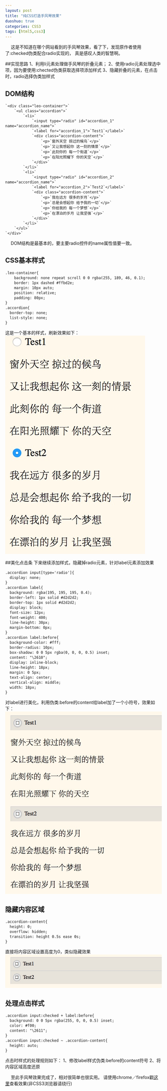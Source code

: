 ```yaml
---
layout: post
title: "纯CSS打造手风琴效果"
duoshuo: true
categories: CSS3
tags: [html5,css3]
---
```

&emsp;
这是不知道在哪个网站看到的手风琴效果，看了下，发现原作者使用了:checked伪类配合radio实现的，
真是感叹人类的智慧啊。

##实现思路
1、利用li元素处理做手风琴的折叠元素；
2、使用radio元素处理选中项，因为要使用:chected伪类获取选择项添加样式
3、隐藏折叠的元素，在点击时，radio选择伪类加样式

<!-- more -->

## DOM结构

    `<div class="leo-container">`
		`<ul class="accordion">`
			`<li>`
				`<input type="radio" id="accordion_1" name="accordion_name">`
				`<label for="accordion_1">`Test1`</label>`
				`<div class="accordion-content">`
					`<p>`窗外天空 掠过的候鸟`</p>`
					`<p>`又让我想起你 这一刻的情景`</p>`
					`<p>`此刻你的 每一个街道`</p>`
					`<p>`在阳光照耀下 你的天空`</p>`
				`</div>`
			`</li>`
			`<li>`
				`<input type="radio" id="accordion_2" name="accordion_name">`
				`<label for="accordion_2">`Test2`</label>`
				`<div class="accordion-content">`
					`<p>`我在远方 很多的岁月`</p>`
					`<p>`总是会想起你 给予我的一切`</p>`
					`<p>`你给我的 每一个梦想`</p>`
					`<p>`在漂泊的岁月 让我坚强`</p>`
				`</div>`
			`</li>`
		`</ul>`
	`</div>`

&emsp;
DOM结构是最基本的，要主要radio控件的name属性值要一致。

## CSS基本样式

    .leo-container{
		background: none repeat scroll 0 0 rgba(255, 189, 46, 0.1);
	    border: 1px dashed #ffbd2e;
	    margin: 10px auto;
	    position: relative;
	    padding: 80px;
	}
	.accordion{
	  border-top: none;
	  list-style: none;
	}
这是一个基本的样式，刷新效果如下：
![基本效果](/static/images/20150119001.png)

##美化点击条
下来继续添加样式，隐藏掉radio元素，针对label元素添加效果

    .accordion input[type='radio']{
	  display: none;
	}
	.accordion label{
	  background: rgba(195, 195, 195, 0.4);
	  border-left: 1px solid #d2d2d2;
	  border-top: 1px solid #d2d2d2;
	  display: block;
	  font-size: 12px;
	  font-weight: 400;
	  line-height: 30px;
	  margin-bottom: 0px;
	}
	.accordion label:before{
	  background-color: #fff;
	  border-radius: 10px;
	  box-shadow: 0 0 5px rgba(0, 0, 0, 0.5) inset;
	  content: "\2610";
	  display: inline-block;
	  line-height: 18px;
	  margin: 0 5px;
	  text-align: center;
	  vertical-align: middle;
	  width: 18px;
	}

对label进行美化，利用伪类:before的content给label加了一个小符号，效果如下：
![基本效果](/static/images/20150119002.png)

## 隐藏内容区域

    .accordion-content{
	  height: 0;
	  overflow: hidden;
	  transition: height 0.5s ease 0s;
	}

直接将内容区域设置高度为0，类似隐藏效果
![基本效果](/static/images/20150119003.png)

## 处理点击样式

    .accordion input:checked + label:before{
	  background: 0 0 5px rgba(255, 0, 0, 0.5) inset;
	  color: #f00;
	  content: "\2611";
	}
	.accordion input:checked ~ .accordion-content{
	  height: auto;
	}

点击时样式的处理规则如下：
1、修改label样式伪类:before的content符号
2、将内容区域高度还原

&emsp;
至此手风琴效果完成了，相对很简单也很实用。
请使用chrome／firefox戳[这里](/demo/accordion.html)查看效果(非CSS3浏览器请绕行)
